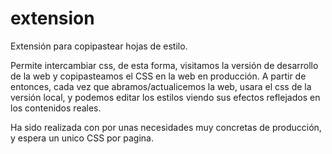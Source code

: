# extension

Extensión para copipastear hojas de estilo.

Permite intercambiar css, de esta forma, visitamos la versión de desarrollo de la web y copipasteamos el CSS en  la web en producción. A partir de entonces, cada vez que abramos/actualicemos la web, usara el css de la versión local, y podemos editar los estilos viendo sus efectos reflejados en los contenidos reales.

Ha sido realizada con por unas necesidades muy concretas de producción, y espera un unico CSS por pagina.

